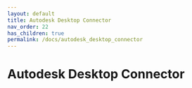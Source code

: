 ```yaml
---
layout: default
title: Autodesk Desktop Connector
nav_order: 22
has_children: true
permalink: /docs/autodesk_desktop_connector
---
```

# Autodesk Desktop Connector